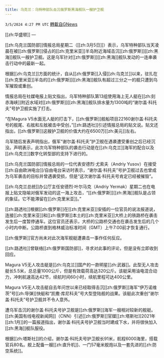 ```yaml
---
title: 乌克兰：乌特种部队击沉俄罗斯黑海舰队一艘护卫舰
---
```

`3/5/2024 4:27 PM UTC` [轉載自GNews](https://gnews.org/articles/2367793)

[[zh:华盛顿]] — 

[[zh:乌克兰国防部]]情报总局星期二（[[zh:3月5日]]）表示，乌军特种部队当天凌晨在被[[zh:俄罗斯]]侵占的[[zh:克里米亚]]半岛附近海域击沉[[zh:俄罗斯]][[zh:黑海]]舰队一艘护卫舰。这是乌军针对[[zh:俄罗斯]][[zh:黑海]]舰队发动的一连串袭击行动中的最新一起。

根据[[zh:乌克兰]]方面的统计，自从[[zh:俄罗斯]]入侵[[zh:乌克兰]]以来，驻扎在[[zh:克里米亚]]半岛的[[zh:俄罗斯]][[zh:黑海]]舰队有超过三分之一的舰只遭到乌军摧毁或重创。

情报总局在社媒电报上贴文指出，乌军特种部队第13组使用海上无人艇在[[zh:刻赤海峡]]附近水域对[[zh:俄罗斯]][[zh:黑海]]舰队排水量为1300吨的“谢尔盖·科托夫”号护卫舰实施了打击。

“在Magura V5水面无人艇的打击下，[[zh:俄罗斯]]舰船项目22160谢尔盖·科托夫号的舰尾、右舷和左舷被击中受创，”[[zh:路透社]]引述情报总局的贴文说。贴文还指出，[[zh:俄罗斯]]这艘护卫舰的价值大约在6500万[[zh:美元]]左右。

乌军随后发表声明指出，俄军“谢尔盖·科托夫”护卫舰在遇袭遭受重创之后已经沉没。声明表示，此次乌军特种部队的袭击行动是在[[zh:乌克兰]]海军的配合以及[[zh:乌克兰]]数字化转型部的支持下进行的。

[[zh:乌克兰国防部]]情报总局的一位代表安德烈·尤索夫（Andriy Yusov）在接受[[zh:自由欧洲电台]]/自由电台采访时表示，“谢尔盖·科托夫”号护卫舰过去也曾成为乌军袭击的目标并曾遇袭受损，但是“这次谢尔盖·科托夫号肯定已经被摧毁”。

[[zh:乌克兰总统]]办公厅主任安德烈·叶尔马克（Andriy Yermak）星期二也在电报上贴文隐喻对俄军发动的这一海上攻击，“[[zh:俄罗斯]][[zh:黑海]]舰队是占领的象征。它不能滞留在[[zh:克里米亚]]。”

[[zh:路透社]]根据[[zh:俄罗斯]]在[[zh:克里米亚]]安插的一位官员的说法报道说，连接[[zh:克里米亚]]和[[zh:俄罗斯]]本土的[[zh:克里米亚]]大桥上的铁路桥在袭击发生后一度暂停通车。这位官员还表示，大桥的公路桥交通也在袭击发生后的几个小时内中断。公路桥直到格林威治标准时间（GMT）上午7:00前才恢复通行。

[[zh:俄罗斯]]官方尚未对此次海军舰艇遭袭击一事作任何反应。

[[zh:路透社]]曾联络[[zh:俄罗斯国防部]]，寻求对此事的评论，但是没有立即收到回应。

Magura V5无人攻击艇是[[zh:乌克兰]]国产的一款明星[[zh:武器]]。此型无人攻击艇长5.5米，总总量1000公斤，但是有效载荷高达320公斤。该艇采用油电混合动力，冲刺航速高达42节，续航时间60小时，续航里程可达400公里。

Magura V5无人攻击艇自去年问世以来已经取得击沉[[zh:俄罗斯]]海军“伊万诺维茨”号[[zh:导弹]]快艇和“凯撒·库尼科夫”号大型登陆舰的战果。该艇此次重创“谢尔盖·科托夫”号护卫舰并不令人意外。

遭乌军击沉的谢尔盖·科托夫号护卫舰是[[zh:俄罗斯]]海军一艘相对较新的舰艇。[[zh:美国有线电视新闻网]]（CNN）引述[[zh:俄罗斯]]官媒[[zh:塔斯社]]2021年[[zh:1月]]的一篇报道指出，谢尔盖·科托夫号护卫舰当时建成下水，并将很快加入[[zh:黑海]]舰队服役。

根据[[zh:塔斯社]]的介绍，谢尔盖·科托夫号护卫舰长91米，航程6000海里，搭载官兵80名。舰上配备一艘[[zh:直升机]]、一门57毫米舰炮以及一套先进的[[zh:防空系统]]。
